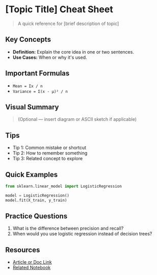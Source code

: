 

# [Topic Title] Cheat Sheet

> A quick reference for [brief description of topic]


## Key Concepts

- **Definition:** Explain the core idea in one or two sentences.
- **Use Cases:** When or why it's used.


## Important Formulas

- `Mean = Σx / n`
- `Variance = Σ(x - μ)² / n`


## Visual Summary

> (Optional — insert diagram or ASCII sketch if applicable)


## Tips

- Tip 1: Common mistake or shortcut
- Tip 2: How to remember something
- Tip 3: Related concept to explore


## Quick Examples

```python
from sklearn.linear_model import LogisticRegression

model = LogisticRegression()
model.fit(X_train, y_train)
```


## Practice Questions

1. What is the difference between precision and recall?
2. When would you use logistic regression instead of decision trees?


## Resources

* [Article or Doc Link](https://)
* [Related Notebook](../notebooks/related_topic.ipynb)
